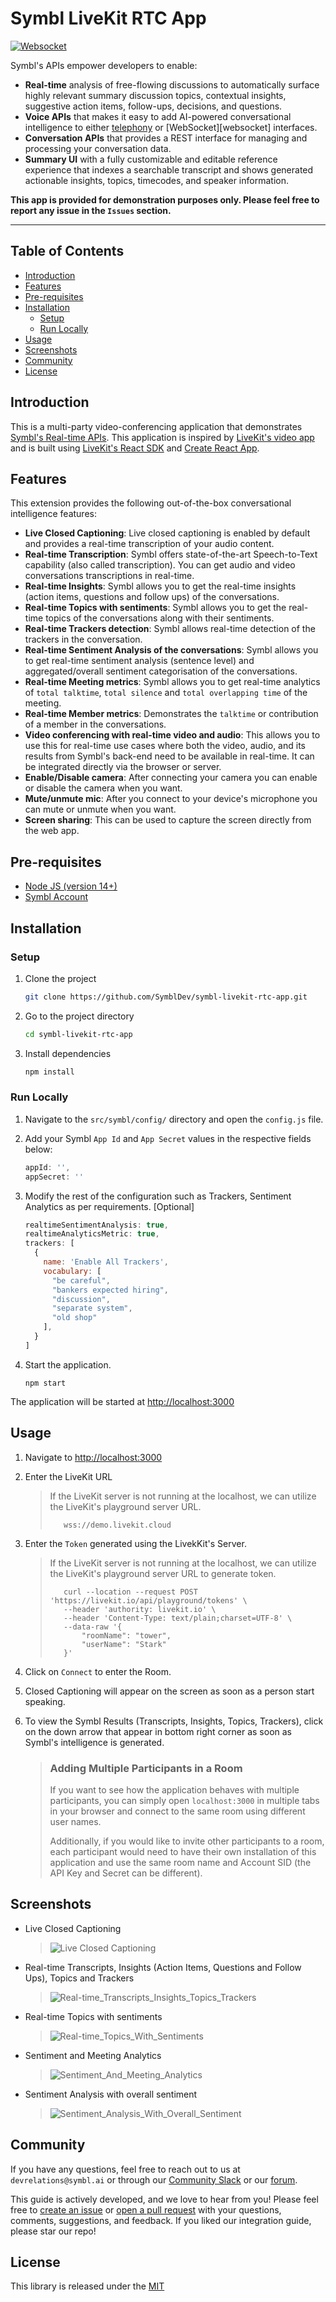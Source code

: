 # Symbl LiveKit RTC App

[![Websocket][symbl_websocket_bright_green_badge]][symbl_streaming_api_docs]


Symbl's APIs empower developers to enable:
- **Real-time** analysis of free-flowing discussions to automatically surface highly relevant summary discussion topics, contextual insights, suggestive action items, follow-ups, decisions, and questions.
- **Voice APIs** that makes it easy to add AI-powered conversational intelligence to either [telephony][telephony] or [WebSocket][websocket] interfaces.
- **Conversation APIs** that provides a REST interface for managing and processing your conversation data.
- **Summary UI** with a fully customizable and editable reference experience that indexes a searchable transcript and shows generated actionable insights, topics, timecodes, and speaker information.

**This app is provided for demonstration purposes only. Please feel free to report any issue in the `Issues` section.**

<hr />


## Table of Contents
- [Introduction](#introduction)
- [Features](#features)
- [Pre-requisites](#pre-requisites)
- [Installation](#installation)
    - [Setup](#setup)
    - [Run Locally](#run-locally)
- [Usage](#usage)
- [Screenshots](#screenshots)
- [Community](#community)
- [License](#license)

## Introduction
This is a multi-party video-conferencing application that demonstrates [Symbl's Real-time APIs][symbl_streaming_api_docs]. This application is inspired by [LiveKit's video app][livekit_example_react_app] and is built using [LiveKit's React SDK][livekit_react_sdk] and [Create React App][create_react_app_link].

## Features
This extension provides the following out-of-the-box conversational intelligence features:

- **Live Closed Captioning**: Live closed captioning is enabled by default and provides a real-time transcription of your audio content.
- **Real-time Transcription**: Symbl offers state-of-the-art Speech-to-Text capability (also called transcription). You can get audio and video conversations transcriptions in real-time.
- **Real-time Insights**: Symbl allows you to get the real-time insights (action items, questions and follow ups) of the conversations.
- **Real-time Topics with sentiments**: Symbl allows you to get the real-time topics of the conversations along with their sentiments.
- **Real-time Trackers detection**: Symbl allows real-time detection of the trackers in the conversation. 
- **Real-time Sentiment Analysis of the conversations**: Symbl allows you to get real-time sentiment analysis (sentence level) and aggregated/overall sentiment categorisation of the conversations.
- **Real-time Meeting metrics**: Symbl allows you to get real-time analytics of `total talktime`, `total silence` and `total overlapping time` of the meeting.
- **Real-time Member metrics**: Demonstrates the `talktime` or contribution of a member in the conversations.
- **Video conferencing with real-time video and audio**: This allows you to use this for real-time use cases where both the video, audio, and its results from Symbl's back-end need to be available in real-time. It can be integrated directly via the browser or server.
- **Enable/Disable camera**: After connecting your camera you can enable or disable the camera when you want.
- **Mute/unmute mic**: After you connect to your device's microphone you can mute or unmute when you want.
- **Screen sharing**: This can be used to capture the screen directly from the web app.
## Pre-requisites

- [Node JS (version 14+)](node_js_download_link)
- [Symbl Account][symbl_signup]

## Installation

### Setup

1. Clone the project

    ```bash
    git clone https://github.com/SymblDev/symbl-livekit-rtc-app.git
    ```

2. Go to the project directory

    ```bash
    cd symbl-livekit-rtc-app
    ```

3. Install dependencies

    ```bash
    npm install
    ```

### Run Locally
1. Navigate to the `src/symbl/config/` directory and open the `config.js` file.
2. Add your Symbl `App Id` and `App Secret` values in the respective fields below:

    ```javascript
   appId: '',
   appSecret: ''
   ```

3. Modify the rest of the configuration such as Trackers, Sentiment Analytics as per requirements. [Optional]

    ```javascript
    realtimeSentimentAnalysis: true,
    realtimeAnalyticsMetric: true,
    trackers: [
      {
        name: 'Enable All Trackers',
        vocabulary: [
          "be careful",
          "bankers expected hiring",
          "discussion",
          "separate system",
          "old shop"
        ],
      }
    ]
    ```

4. Start the application.
    ```npm
    npm start
    ```
The application will be started at [http://localhost:3000](http://localhost:3000)

## Usage
1. Navigate to [http://localhost:3000](http://localhost:3000)

2. Enter the LiveKit URL
    > If the LiveKit server is not running at the localhost, we can utilize the LiveKit's playground server URL.
    > ```text
    >    wss://demo.livekit.cloud
    > ```

3. Enter the `Token` generated using the LivekKit's Server.
    > If the LiveKit server is not running at the localhost, we can utilize the LiveKit's playground server URL to generate token.
    > ```
    >    curl --location --request POST 'https://livekit.io/api/playground/tokens' \
    >    --header 'authority: livekit.io' \
    >    --header 'Content-Type: text/plain;charset=UTF-8' \
    >    --data-raw '{
    >        "roomName": "tower",
    >        "userName": "Stark"
    >    }'
    > ```

4. Click on `Connect` to enter the Room.

5. Closed Captioning will appear on the screen as soon as a person start speaking.

6. To view the Symbl Results (Transcripts, Insights, Topics, Trackers), click on the down arrow that appear in bottom right corner as soon as Symbl's intelligence is generated.

    > ### Adding Multiple Participants in a Room
    >
    > If you want to see how the application behaves with multiple participants, you can simply open `localhost:3000` in multiple tabs in your browser and connect to the same room using different user names.
    >
    >Additionally, if you would like to invite other participants to a room, each participant would need to have their own installation of this application and use the same room name and Account SID (the API Key and Secret can be different).

## Screenshots

- Live Closed Captioning
  >  ![Live Closed Captioning](screenshots/Live_Closed_Captioning.png)

- Real-time Transcripts, Insights (Action Items, Questions and Follow Ups), Topics and Trackers 
  >  ![Real-time_Transcripts_Insights_Topics_Trackers](screenshots/Real-time_Transcripts_Insights_Topics_Trackers.png)

- Real-time Topics with sentiments
  >  ![Real-time_Topics_With_Sentiments](screenshots/Real-time_Topics_With_Sentiments.png)

- Sentiment and Meeting Analytics
  >  ![Sentiment_And_Meeting_Analytics](screenshots/Sentiment_And_Meeting_Analytics.png)

- Sentiment Analysis with overall sentiment
  >  ![Sentiment_Analysis_With_Overall_Sentiment](screenshots/Sentiment_Analysis_With_Overall_Sentiment.png)

## Community

If you have any questions, feel free to reach out to us at `devrelations@symbl.ai` or through our [Community Slack][slack] or our [forum][developer_community].

This guide is actively developed, and we love to hear from you! Please feel free to [create an issue][issues] or [open a pull request][pulls] with your questions, comments, suggestions, and feedback. If you liked our integration guide, please star our repo!

## License

This library is released under the [MIT][license]

[license]: LICENSE.txt
[symbl_websocket_bright_green_badge]: https://img.shields.io/badge/symbl-websocket-brightgreen
[telephony]: https://docs.symbl.ai/docs/telephony/overview/post-api
[symbl_streaming_api_docs]: https://docs.symbl.ai/docs/streamingapi/overview/introduction
[developer_community]: https://community.symbl.ai/?_ga=2.134156042.526040298.1609788827-1505817196.1609788827
[slack]: https://join.slack.com/t/symbldotai/shared_invite/zt-4sic2s11-D3x496pll8UHSJ89cm78CA
[issues]: https://github.com/symblai/symbl-livekit-rtc-app/issues
[pulls]: https://github.com/symblai/symbl-livekit-rtc-app/pulls
[node_js_download_link]: https://nodejs.org/en/download/
[symbl_signup]: https://platform.symbl.ai/#/signup?utm_source=get-info&utm_medium=marcelo&utm_campaign=rep
[livekit_example_react_app]: https://github.com/livekit/livekit-react/tree/master/example
[livekit_react_sdk]: https://github.com/livekit/livekit-react
[create_react_app_link]: https://github.com/facebook/create-react-app
